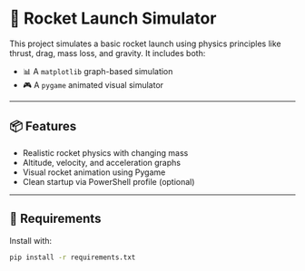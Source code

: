 # 🚀 Rocket Launch Simulator

This project simulates a basic rocket launch using physics principles like thrust, drag, mass loss, and gravity. It includes both:
- 📊 A `matplotlib` graph-based simulation
- 🎮 A `pygame` animated visual simulator

---

## 📦 Features

- Realistic rocket physics with changing mass
- Altitude, velocity, and acceleration graphs
- Visual rocket animation using Pygame
- Clean startup via PowerShell profile (optional)

---

## 🧪 Requirements

Install with:

```bash
pip install -r requirements.txt
